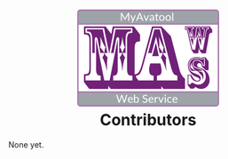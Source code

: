 <!-- 220328.094653 -->

<h1 align="center">

  <img src="../resource/image/logo/MAWS-logo-512x350.png" alt="MyAvatool Web Service logo" width="256">
  <br>
  Contributors
  <br>

</h1>

None yet.